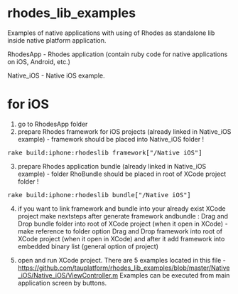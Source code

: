 # rhodes_lib_examples
Examples of native applications with using of Rhodes as standalone lib inside native platform application.

RhodesApp - Rhodes application (contain ruby code for native applications on iOS, Android, etc.)

Native_iOS - Native iOS example.

# for iOS
1. go to RhodesApp folder
2. prepare Rhodes framework for iOS projects (already linked in Native_iOS example) - framework should be placed into Native_iOS folder !

<pre>rake build:iphone:rhodeslib_framework["<fullpath>/Native_iOS"]</pre>

3. prepare Rhodes application bundle (already linked in Native_iOS example) - folder RhoBundle should be placed in root of XCode project folder !

<pre>rake build:iphone:rhodeslib_bundle["<fullpath>/Native_iOS"]</pre>

4. if you want to link framework and bundle into your already exist XCode project make nextsteps after generate framework andbundle :
Drag and Drop bundle folder into root of XCode project (when it open in XCode) - make reference to folder option
Drag and Drop framework into root of XCode project (when it open in XCode) and after it add framework into embedded binary list (general option of project)

5. open and run XCode project. There are 5 examples located in this file - https://github.com/tauplatform/rhodes_lib_examples/blob/master/Native_iOS/Native_iOS/ViewController.m
Examples can be executed from main application screen by buttons.
